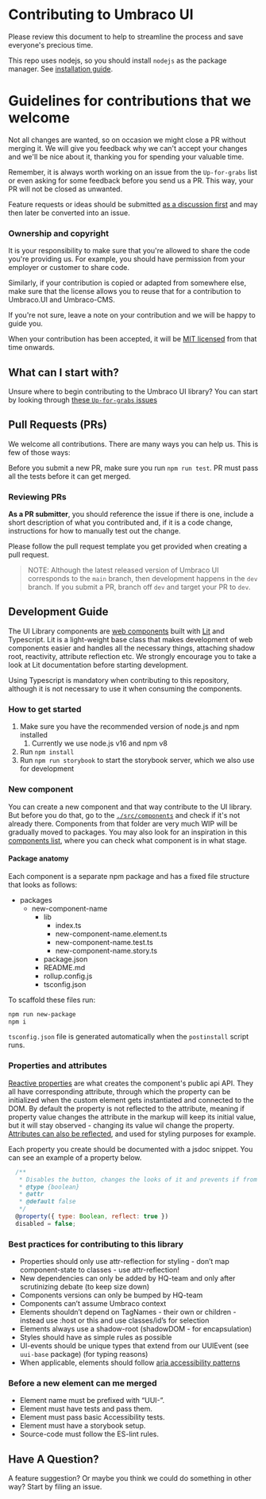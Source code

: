 # Contributing to Umbraco UI

Please review this document to help to streamline the process and save everyone's precious time.

This repo uses nodejs, so you should install `nodejs` as the package manager. See [installation guide](https://nodejs.org/en/).

# Guidelines for contributions that we welcome

Not all changes are wanted, so on occasion we might close a PR without merging it. We will give you feedback why we can't accept your changes and we'll be nice about it, thanking you for spending your valuable time.

Remember, it is always worth working on an issue from the `Up-for-grabs` list or even asking for some feedback before you send us a PR. This way, your PR will not be closed as unwanted.

Feature requests or ideas should be submitted [as a discussion first](https://github.com/umbraco/Umbraco.UI/discussions/new?category=ideas) and may then later be converted into an issue.

### Ownership and copyright

It is your responsibility to make sure that you're allowed to share the code you're providing us.
For example, you should have permission from your employer or customer to share code.

Similarly, if your contribution is copied or adapted from somewhere else, make sure that the license allows you to reuse that for a contribution to Umbraco.UI and Umbraco-CMS.

If you're not sure, leave a note on your contribution and we will be happy to guide you.

When your contribution has been accepted, it will be [MIT licensed](https://github.com/umbraco/Umbraco.UI/blob/dev/LICENSE) from that time onwards.

## What can I start with?

Unsure where to begin contributing to the Umbraco UI library? You can start by looking through [these `Up-for-grabs` issues](https://github.com/umbraco/Umbraco.UI/issues?q=is%3Aissue+is%3Aopen+label%3Aup-for-grabs)

## Pull Requests (PRs)

We welcome all contributions. There are many ways you can help us. This is few of those ways:

Before you submit a new PR, make sure you run `npm run test`. PR must pass all the tests before it can get merged.

### Reviewing PRs

**As a PR submitter**, you should reference the issue if there is one, include a short description of what you contributed and, if it is a code change, instructions for how to manually test out the change.

Please follow the pull request template you get provided when creating a pull request.

> NOTE: Although the latest released version of Umbraco UI corresponds to the `main` branch, then development happens in the `dev` branch. If you submit a PR, branch off `dev` and target your PR to `dev`.

## Development Guide

The UI Library components are [web components](https://developer.mozilla.org/en-US/docs/Web/Web_Components) built with [Lit](https://lit.dev/) and Typescript. Lit is a light-weight base class that makes development of web components easier and handles all the necessary things, attaching shadow root, reactivity, attribute reflection etc. We strongly encourage you to take a look at Lit documentation before starting development.

Using Typescript is mandatory when contributing to this repository, although it is not necessary to use it when consuming the components.

### How to get started

1. Make sure you have the recommended version of node.js and npm installed
   1. Currently we use node.js v16 and npm v8
2. Run `npm install`
3. Run `npm run storybook` to start the storybook server, which we also use for development

### New component

You can create a new component and that way contribute to the UI library. But before you do that, go to the [`./src/components`](https://github.com/umbraco/Umbraco.UI/tree/dev/src/components) and check if it's not already there. Components from that folder are very much WIP will be gradually moved to packages. You may also look for an inspiration in this [components list](components), where you can check what component is in what stage.

#### Package anatomy

Each component is a separate npm package and has a fixed file structure that looks as follows:

- packages
  - new-component-name
    - lib
      - index.ts
      - new-component-name.element.ts
      - new-component-name.test.ts
      - new-component-name.story.ts
    - package.json
    - README.md
    - rollup.config.js
    - tsconfig.json

To scaffold these files run:

```sh
npm run new-package
npm i
```

`tsconfig.json` file is generated automatically when the `postinstall` script runs.

### Properties and attributes

[Reactive properties](https://lit.dev/docs/components/properties/) are what creates the component's public api API. They all have corresponding attribute, through which the property can be initialized when the custom element gets instantiated and connected to the DOM. By default the property is not reflected to the attribute, meaning if property value changes the attribute in the markup will keep its initial value, but it will stay observed - changing its value wil change the property. [Attributes can also be reflected](https://lit.dev/docs/components/properties/#reflected-attributes), and used for styling purposes for example.

Each property you create should be documented with a jsdoc snippet. You can see an example of a property below.

```javascript
  /**
   * Disables the button, changes the looks of it and prevents if from emitting the click event
   * @type {boolean}
   * @attr
   * @default false
   */
  @property({ type: Boolean, reflect: true })
  disabled = false;
```

### Best practices for contributing to this library

- Properties should only use attr-reflection for styling - don’t map component-state to classes - use attr-reflection!
- New dependencies can only be added by HQ-team and only after scrutinizing debate (to keep size down)
- Components versions can only be bumped by HQ-team
- Components can’t assume Umbraco context
- Elements shouldn’t depend on TagNames - their own or children - instead use :host or this and use classes/id’s for selection
- Elements always use a shadow-root (shadowDOM - for encapsulation)
- Styles should have as simple rules as possible
- UI-events should be unique types that extend from our UUIEvent (see `uui-base` package) (for typing reasons)
- When applicable, elements should follow [aria accessibility patterns](https://www.w3.org/TR/wai-aria-practices-1.1/#aria_ex)

### Before a new element can me merged

- Element name must be prefixed with “UUI-”.
- Element must have tests and pass them.
- Element must pass basic Accessibility tests.
- Element must have a storybook setup.
- Source-code must follow the ES-lint rules.

## Have A Question?

A feature suggestion? Or maybe you think we could do something in other way? Start by filing an issue.
